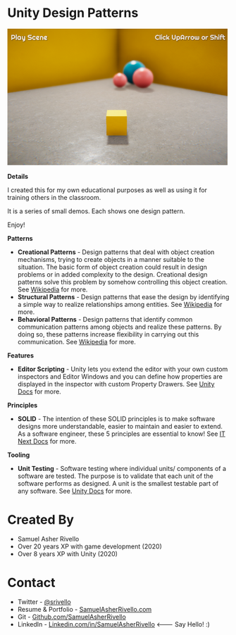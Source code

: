# Unity Design Patterns

<img src="https://raw.githubusercontent.com/SamuelAsherRivello/UnityDesignPatterns/master/Unity/Assets/3rdParty/_RMC/Shared/Documentation/Images/Screenshot_v1.png?raw=true" width="500" />

**Details**

I created this for my own educational purposes as well as using it for training others in the classroom.

It is a series of small demos. Each shows one design pattern.

Enjoy!

**Patterns**

* **Creational Patterns** - Design patterns that deal with object creation mechanisms, trying to create objects in a manner suitable to the situation. The basic form of object creation could result in design problems or in added complexity to the design. Creational design patterns solve this problem by somehow controlling this object creation. See <a href="https://en.wikipedia.org/wiki/Creational_pattern">Wikipedia</a> for more.
* **Structural Patterns** - Design patterns that ease the design by identifying a simple way to realize relationships among entities. See <a href="https://en.wikipedia.org/wiki/Structural_pattern">Wikipedia</a> for more.
* **Behavioral Patterns** - Design patterns that identify common communication patterns among objects and realize these patterns. By doing so, these patterns increase flexibility in carrying out this communication. See <a href="https://en.wikipedia.org/wiki/Behavioral_pattern">Wikipedia</a> for more.

**Features**

* **Editor Scripting** - Unity lets you extend the editor with your own custom inspectors and Editor Windows and you can define how properties are displayed in the inspector with custom Property Drawers. See <a href="https://docs.unity3d.com/Manual/ExtendingTheEditor.html">Unity Docs</a> for more.

**Principles**

* **SOLID** - The intention of these SOLID principles is to make software designs more understandable, easier to maintain and easier to extend. As a software engineer, these 5 principles are essential to know! See <a href="https://itnext.io/solid-principles-explanation-and-examples-715b975dcad4">IT Next Docs</a> for more.

**Tooling**

* **Unit Testing** - Software testing where individual units/ components of a software are tested. The purpose is to validate that each unit of the software performs as designed. A unit is the smallest testable part of any software. See <a href="https://docs.unity3d.com/Manual/testing-editortestsrunner.html">Unity Docs</a> for more.

Created By
=============

- Samuel Asher Rivello 
- Over 20 years XP with game development (2020)
- Over 8 years XP with Unity (2020)

Contact
=============

- Twitter - <a href="https://twitter.com/srivello/">@srivello</a>
- Resume & Portfolio - <a href="http://www.SamuelAsherRivello.com">SamuelAsherRivello.com</a>
- Git - <a href="https://github.com/SamuelAsherRivello/">Github.com/SamuelAsherRivello</a>
- LinkedIn - <a href="https://Linkedin.com/in/SamuelAsherRivello">Linkedin.com/in/SamuelAsherRivello</a> <--- Say Hello! :)
